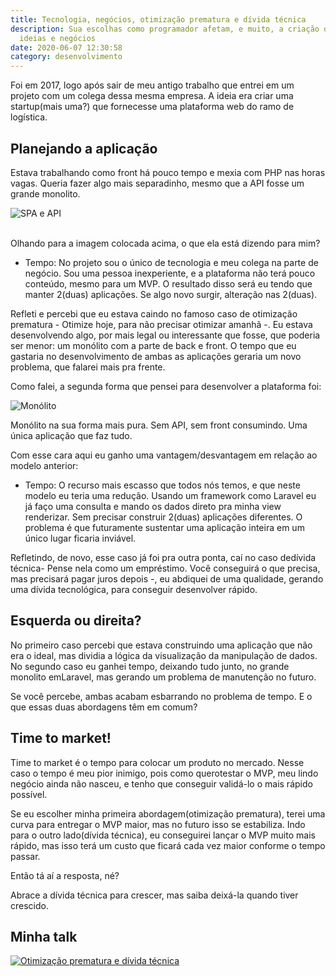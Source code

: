 ```yaml
---
title: Tecnologia, negócios, otimização prematura e dívida técnica
description: Sua escolhas como programador afetam, e muito, a criação de novas
  ideias e negócios
date: 2020-06-07 12:30:58
category: desenvolvimento
---
```

Foi em 2017, logo após sair de meu antigo trabalho que entrei em um projeto com um colega dessa mesma empresa. A ideia era criar uma startup(mais uma?) que fornecesse uma plataforma web do ramo de logística.

## Planejando a aplicação

Estava trabalhando como front há pouco tempo e mexia com PHP nas horas vagas. Queria fazer algo mais separadinho, mesmo que a API fosse um grande monolito.

![SPA e API](assets/img/1_gzvqipqb5m_0mhz_ffsusg.png "SPA e API")

\
Olhando para a imagem colocada acima, o que ela está dizendo para mim?

* Tempo: No projeto sou o único de tecnologia e meu colega na parte de negócio. Sou uma pessoa inexperiente, e a plataforma não terá pouco conteúdo, mesmo para um MVP. O resultado disso será eu tendo que manter 2(duas) aplicações. Se algo novo surgir, alteração nas 2(duas).

Refleti e percebi que eu estava caindo no famoso caso de otimização prematura - Otimize hoje, para não precisar otimizar amanhã -. Eu estava desenvolvendo algo, por mais legal ou interessante que fosse, que poderia ser menor: um monólito com a parte de back e front. O tempo que eu gastaria no desenvolvimento de ambas as aplicações geraria um novo problema, que falarei mais pra frente.

Como falei, a segunda forma que pensei para desenvolver a plataforma foi:

![Monólito](assets/img/1_-uwzhhopmlefgibplspsdg.png "Monólito")

Monólito na sua forma mais pura. Sem API, sem front consumindo. Uma única aplicação que faz tudo.

Com esse cara aqui eu ganho uma vantagem/desvantagem em relação ao modelo anterior:

* Tempo: O recurso mais escasso que todos nós temos, e que neste modelo eu teria uma redução. Usando um framework como Laravel eu já faço uma consulta e mando os dados direto pra minha view renderizar. Sem precisar construir 2(duas) aplicações diferentes. O problema é que futuramente sustentar uma aplicação inteira em um único lugar ficaria inviável.

Refletindo, de novo, esse caso já foi pra outra ponta, caí no caso dedívida técnica- Pense nela como um empréstimo. Você conseguirá o que precisa, mas precisará pagar juros depois -, eu abdiquei de uma qualidade, gerando uma dívida tecnológica, para conseguir desenvolver rápido.

## Esquerda ou direita?

No primeiro caso percebi que estava construindo uma aplicação que não era o ideal, mas dividia a lógica da visualização da manipulação de dados. No segundo caso eu ganhei tempo, deixando tudo junto, no grande monolito emLaravel, mas gerando um problema de manutenção no futuro.

Se você percebe, ambas acabam esbarrando no problema de tempo. E o que essas duas abordagens têm em comum?

## Time to market!

Time to market é o tempo para colocar um produto no mercado. Nesse caso o tempo é meu pior inimigo, pois como querotestar o MVP, meu lindo negócio ainda não nasceu, e tenho que conseguir validá-lo o mais rápido possível.

Se eu escolher minha primeira abordagem(otimização prematura), terei uma curva para entregar o MVP maior, mas no futuro isso se estabiliza. Indo para o outro lado(dívida técnica), eu conseguirei lançar o MVP muito mais rápido, mas isso terá um custo que ficará cada vez maior conforme o tempo passar.

Então tá aí a resposta, né?

Abrace a dívida técnica para crescer, mas saiba deixá-la quando tiver crescido.

## Minha talk

[![Otimização prematura e dívida técnica](https://img.youtube.com/vi/YOUTUBE_VIDEO_ID_HERE/0.jpg)](https://www.youtube.com/watch?v=RCNoTqd57P0&feature=emb_title)